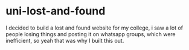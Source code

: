 # uni-lost-and-found
I decided to build a lost and found website for my college, i saw a lot of people losing things and posting it on whatsapp groups, which were inefficient, so yeah that was why I built this out. 
